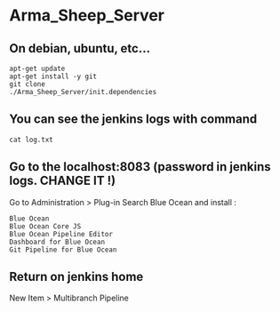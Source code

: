 # Arma_Sheep_Server

## On debian, ubuntu, etc...

 	apt-get update
 	apt-get install -y git
 	git clone 
 	./Arma_Sheep_Server/init.dependencies
  
## You can see the jenkins logs with command

 	cat log.txt

## Go to the localhost:8083 (password in jenkins logs. CHANGE IT !)

Go to Administration > Plug-in
Search Blue Ocean and install :
	
	Blue Ocean
	Blue Ocean Core JS
	Blue Ocean Pipeline Editor
	Dashboard for Blue Ocean
	Git Pipeline for Blue Ocean
  
## Return on jenkins home

  New Item > Multibranch Pipeline
